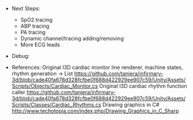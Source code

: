 ﻿
* Next Steps:
	- SpO2 tracing
	- ABP tracing
	- PA tracing
	- Dynamic channel/tracing adding/removing
	- More ECG leads



* Debug:



* References:
Original I3D cardiac monitor line renderer, machine states, rhythm generation -> List<Vector2>
	https://github.com/tanjera/infirmary-3d/blob/cade40fa678d328fcfbe0f688d422929ee907c59/Unity/Assets/Scripts/Objects/Cardiac_Monitor.cs
Original I3D cardiac rhythm function caller
	https://github.com/tanjera/infirmary-3d/blob/cade40fa678d328fcfbe0f688d422929ee907c59/Unity/Assets/Scripts/Classes/Cardiac_Rhythms.cs
Drawing graphics in C#
	http://www.techotopia.com/index.php/Drawing_Graphics_in_C_Sharp